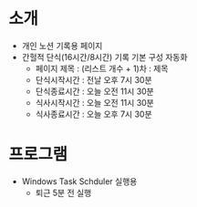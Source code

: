 # 소개
- 개인 노션 기록용 페이지
- 간헐적 단식(16시간/8시간) 기록 기본 구성 자동화
  - 페이지 제목 : (리스트 개수 + 1)차 : 제목
  - 단식시작시간 : 전날 오후 7시 30분
  - 단식종료시간 : 오늘 오전 11시 30분
  - 식사시작시간 : 오늘 오전 11시 30분
  - 식사종료시간 : 오늘 오후 7시 30분

# 프로그램 
- Windows Task Schduler 실행용
  - 퇴근 5분 전 실행 
